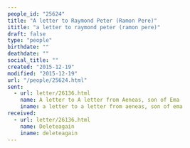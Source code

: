 ```yaml
---
people_id: "25624"
title: "A letter to Raymond Peter (Ramon Pere)"
ititle: "a letter to raymond peter (ramon pere)"
draft: false
type: "people"
birthdate: ""
deathdate: ""
social_title: ""
created: "2015-12-19"
modified: "2015-12-19"
url: "/people/25624.html"
sent:
  - url: letter/26136.html
    name: A letter to A letter from Aeneas, son of Ema
    iname: a letter to a letter from aeneas, son of ema
received:
  - url: letter/26136.html
    name: Deleteagain
    iname: deleteagain
---
```

